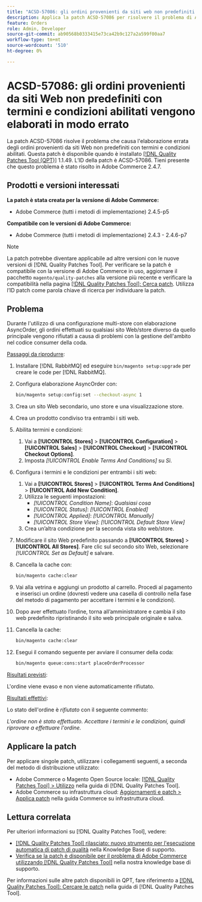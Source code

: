 ```yaml
---
title: "ACSD-57086: gli ordini provenienti da siti web non predefiniti con termini e condizioni abilitati non vengono elaborati correttamente"
description: Applica la patch ACSD-57086 per risolvere il problema di Adobe Commerce, a causa del quale gli ordini provenienti da siti Web non predefiniti con termini e condizioni abilitati non vengono elaborati correttamente.
feature: Orders
role: Admin, Developer
source-git-commit: ab90568b0333415e73ca42b9c127a2a599f00aa7
workflow-type: tm+mt
source-wordcount: '510'
ht-degree: 0%

---
```



# ACSD-57086: gli ordini provenienti da siti Web non predefiniti con termini e condizioni abilitati vengono elaborati in modo errato

La patch ACSD-57086 risolve il problema che causa l&#39;elaborazione errata degli ordini provenienti da siti Web non predefiniti con termini e condizioni abilitati. Questa patch è disponibile quando è installato [[!DNL Quality Patches Tool (QPT)]](/help/announcements/adobe-commerce-announcements/magento-quality-patches-released-new-tool-to-self-serve-quality-patches.md) 1.1.49. L’ID della patch è ACSD-57086. Tieni presente che questo problema è stato risolto in Adobe Commerce 2.4.7.

## Prodotti e versioni interessati

**La patch è stata creata per la versione di Adobe Commerce:**

* Adobe Commerce (tutti i metodi di implementazione) 2.4.5-p5

**Compatibile con le versioni di Adobe Commerce:**

* Adobe Commerce (tutti i metodi di implementazione) 2.4.3 - 2.4.6-p7

>[!NOTE]
>
>La patch potrebbe diventare applicabile ad altre versioni con le nuove versioni di [!DNL Quality Patches Tool]. Per verificare se la patch è compatibile con la versione di Adobe Commerce in uso, aggiornare il pacchetto `magento/quality-patches` alla versione più recente e verificare la compatibilità nella pagina [[!DNL Quality Patches Tool]: Cerca patch](https://experienceleague.adobe.com/tools/commerce-quality-patches/index.html). Utilizza l’ID patch come parola chiave di ricerca per individuare la patch.

## Problema

Durante l&#39;utilizzo di una configurazione multi-store con elaborazione AsyncOrder, gli ordini effettuati su qualsiasi sito Web/store diverso da quello principale vengono rifiutati a causa di problemi con la gestione dell&#39;ambito nel codice consumer della coda.

<u>Passaggi da riprodurre</u>:

1. Installare [!DNL RabbitMQ] ed eseguire `bin/magento setup:upgrade` per creare le code per [!DNL RabbitMQ].
1. Configura elaborazione AsyncOrder con:

   ```bash
   bin/magento setup:config:set --checkout-async 1
   ```

1. Crea un sito Web secondario, uno store e una visualizzazione store.
1. Crea un prodotto condiviso tra entrambi i siti web.
1. Abilita termini e condizioni:
   1. Vai a **[!UICONTROL Stores]** > **[!UICONTROL Configuration]** > **[!UICONTROL Sales]** > **[!UICONTROL Checkout]** > **[!UICONTROL Checkout Options]**.
   1. Imposta *[!UICONTROL Enable Terms And Conditions]* su *Sì*.
1. Configura i termini e le condizioni per entrambi i siti web:
   1. Vai a **[!UICONTROL Stores]** > **[!UICONTROL Terms And Conditions]** > **[!UICONTROL Add New Condition]**.
   1. Utilizza le seguenti impostazioni:
      * *[!UICONTROL Condition Name]*: *Qualsiasi cosa*
      * *[!UICONTROL Status]*: *[!UICONTROL Enabled]*
      * *[!UICONTROL Applied]*: *[!UICONTROL Manually]*
      * *[!UICONTROL Store View]*: *[!UICONTROL Default Store View]*
   1. Crea un’altra condizione per la seconda vista sito web/store.
1. Modificare il sito Web predefinito passando a **[!UICONTROL Stores]** > **[!UICONTROL All Stores]**. Fare clic sul secondo sito Web, selezionare *[!UICONTROL Set as Default]* e salvare.
1. Cancella la cache con:

   ```bash
   bin/magento cache:clear
   ```

1. Vai alla vetrina e aggiungi un prodotto al carrello. Procedi al pagamento e inserisci un ordine (dovresti vedere una casella di controllo nella fase del metodo di pagamento per accettare i termini e le condizioni).
1. Dopo aver effettuato l’ordine, torna all’amministratore e cambia il sito web predefinito ripristinando il sito web principale originale e salva.
1. Cancella la cache:

   ```bash
   bin/magento cache:clear
   ```

1. Esegui il comando seguente per avviare il consumer della coda:

   ```bash
   bin/magento queue:cons:start placeOrderProcessor
   ```

<u>Risultati previsti</u>:

L&#39;ordine viene evaso e non viene automaticamente rifiutato.

<u>Risultati effettivi</u>:

Lo stato dell&#39;ordine è *rifiutato* con il seguente commento:

*L&#39;ordine non è stato effettuato. Accettare i termini e le condizioni, quindi riprovare a effettuare l&#39;ordine.*

## Applicare la patch

Per applicare singole patch, utilizzare i collegamenti seguenti, a seconda del metodo di distribuzione utilizzato:

* Adobe Commerce o Magento Open Source locale: [[!DNL Quality Patches Tool] > Utilizzo](https://experienceleague.adobe.com/docs/commerce-operations/tools/quality-patches-tool/usage.html) nella guida di [!DNL Quality Patches Tool].
* Adobe Commerce su infrastruttura cloud: [Aggiornamenti e patch > Applica patch](https://experienceleague.adobe.com/docs/commerce-cloud-service/user-guide/develop/upgrade/apply-patches.html) nella guida Commerce su infrastruttura cloud.

## Lettura correlata

Per ulteriori informazioni su [!DNL Quality Patches Tool], vedere:

* [[!DNL Quality Patches Tool] rilasciato: nuovo strumento per l&#39;esecuzione automatica di patch di qualità](/help/announcements/adobe-commerce-announcements/magento-quality-patches-released-new-tool-to-self-serve-quality-patches.md) nella Knowledge Base di supporto.
* [Verifica se la patch è disponibile per il problema di Adobe Commerce utilizzando  [!DNL Quality Patches Tool]](/help/support-tools/patches-available-in-qpt-tool/check-patch-for-magento-issue-with-magento-quality-patches.md) nella nostra knowledge base di supporto.

Per informazioni sulle altre patch disponibili in QPT, fare riferimento a [[!DNL Quality Patches Tool]: Cercare le patch](https://experienceleague.adobe.com/tools/commerce-quality-patches/index.html) nella guida di [!DNL Quality Patches Tool].

